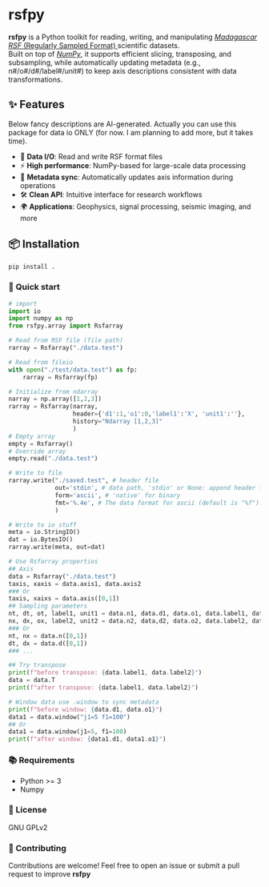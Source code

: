 # rsfpy

**rsfpy** is a Python toolkit for reading, writing, and manipulating [*Madagascar*](https://ahay.org "Madagascar Main Page") [<ins>*RSF* (Regularly Sampled Format) </ins>](https://ahay.org/wiki/Guide_to_RSF_file_format "RSF data format")  scientific datasets.  
Built on top of [*NumPy*](https://numpy.org/ "The fundamental package for scientific computing with Python"), it supports efficient slicing, transposing, and subsampling, while automatically updating metadata (e.g., n#/o#/d#/label#/unit#) to keep axis descriptions consistent with data transformations.

## ✨ Features
Below fancy descriptions are AI-generated. Actually you can use this package for data io ONLY (for now. I am planning to add more, but it takes time).
- 📂 **Data I/O**: Read and write RSF format files
- ⚡ **High performance**: NumPy-based for large-scale data processing
- 🔄 **Metadata sync**: Automatically updates axis information during operations
- 🛠 **Clean API**: Intuitive interface for research workflows
- 🌍 **Applications**: Geophysics, signal processing, seismic imaging, and more

## 📦 Installation

```bash
pip install .
```

### 🚀 Quick start 

```python
# import 
import io
import numpy as np
from rsfpy.array import Rsfarray

# Read from RSF file (file path)
rarray = Rsfarray("./data.test")

# Read from fileio
with open("./test/data.test") as fp:
    rarray = Rsfarray(fp)

# Initialize from ndarray
narray = np.array([1,2,3])
rarray = Rsfarray(narray, 
                  header={'d1':1,'o1':0,'label1':'X', 'unit1':''},
                  history="Ndarray [1,2,3]"
                  )
# Empty array
empty = Rsfarray()
# Override array
empty.read("./data.test")

# Write to file
rarray.write("./saved.test", # header file
             out='stdin', # data path, 'stdin' or None: append header file
             form='ascii', # 'native' for binary 
             fmt='%.4e', # The data format for ascii (default is "%f").
             )

# Write to io stuff
meta = io.StringIO()
dat = io.BytesIO()
rarray.write(meta, out=dat)

# Use Rsfarray properties
## Axis
data = Rsfarray("./data.test")
taxis, xaxis = data.axis1, data.axis2
### Or
taxis, xaixs = data.axis([0,1])
## Sampling parameters
nt, dt, ot, label1, unit1 = data.n1, data.d1, data.o1, data.label1, data.unit1
nx, dx, ox, label2, unit2 = data.n2, data,d2, data.o2, data.label2, data.unit2
### Or
nt, nx = data.n([0,1])
dt, dx = data.d([0,1])
### ...

## Try transpose
print(f"before transpose: {data.label1, data.label2}")
data = data.T
print(f"after transpose: {data.label1, data.label2}")

# Window data use .window to sync metadata
print(f"before window: {data.d1, data.o1}")
data1 = data.window("j1=5 f1=100")
## Or
data1 = data.window(j1=5, f1=100)
print(f"after window: {data1.d1, data1.o1}")

```


### 📚 Requirements
- Python >= 3
- Numpy
### 📄 License
GNU GPLv2
### 🤝 Contributing
Contributions are welcome! Feel free to open an issue or submit a pull request to improve **rsfpy**


